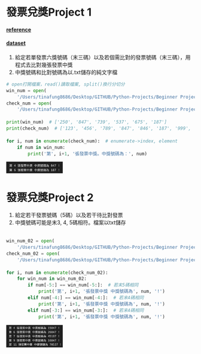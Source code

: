 # 發票兌獎Project 1

####    [reference](https://www.youtube.com/watch?v=zaejPJPx_a0&list=LL)
#### [dataset](https://plusdscp.csie.ntnu.edu.tw/index.php/demonstration/python60/?fbclid=IwAR2iKFqVgZ4ZMhIWDyTq26SywnL4MTPSl47pqGANFqg9w9uaZZDcnMsPmHc)

1. 給定若單發票六獎號碼（末三碼）以及若個需比對的發票號碼（末三碼），用程式去比對幾張發票中獎
2. 中獎號碼和比對號碼為以.txt儲存的純文字檔

```python
# open打開檔案，read()讀取檔案, split()換行分切分
win_num = open(
    '/Users/tinafung8686/Desktop/GITHUB/Python-Projects/Beginner Projects/Invoice Checker/中獎號碼.txt').read().split()
check_num = open(
    '/Users/tinafung8686/Desktop/GITHUB/Python-Projects/Beginner Projects/Invoice Checker/我的發票.txt').read().split()

print(win_num)  # ['250', '847', '739', '537', '675', '187']
print(check_num)  # ['123', '456', '789', '847', '846', '187', '999', '888']

for i, num in enumerate(check_num):  # enumerate->index, element
    if num in win_num:
        print('第', i+1, '張發票中獎。中獎號碼為：', num)

```
<img src="img/01.png" width="30%">

# 發票兌獎Project 2
1. 給定若干發票號碼（5碼）以及若干待比對發票
2. 中獎號碼可能是末3, 4, 5碼相符。檔案以txt儲存

```python

win_num_02 = open(
    '/Users/tinafung8686/Desktop/GITHUB/Python-Projects/Beginner Projects/Invoice Checker/中獎號碼-p2.txt').read().split()
check_num_02 = open(
    '/Users/tinafung8686/Desktop/GITHUB/Python-Projects/Beginner Projects/Invoice Checker/我的發票-p2.txt').read().split()

for i, num in enumerate(check_num_02):
    for win_num in win_num_02:
        if num[-5:] == win_num[-5:]:  # 若末5碼相同
            print('第', i+1, '張發票中獎 中獎號碼為', num, '!')
        elif num[-4:] == win_num[-4:]:  # 若末4碼相同
            print('第', i+1, '張發票中獎 中獎號碼為', num, '!')
        elif num[-3:] == win_num[-3:]:  # 若末4碼相同
            print('第', i+1, '張發票中獎 中獎號碼為', num, '!')

```
<img src="img/02.png" width="30%">